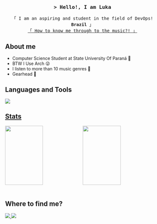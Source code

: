<!-- Intro  -->
<h3 align="center">
        <samp>&gt; Hello!, I am
                <b><a target="_blank">Luka</a></b>
        </samp>
</h3>

<p align="center"> 
  <samp>
    「 I am an aspiring and student in the field of DevOps! <b>Brazil</b> 」
    <br>
    <a href="https://soundcloud.com/paulista_do_evo_vii/sets/tipo-isso-tlgd">「 How to know me through to the music?! 」</a>
  </samp>
</p>


<!-- About me -->
<h2 align="left">About me</h2>

- Computer Science Student at State University Of Paraná :blue_book:
- BTW I Use Arch :stuck_out_tongue_winking_eye:
- I listen to more than 10 music genres :musical_note:
- Gearhead :car:

<!-- Languages and Tools -->
<h2 align="left">Languages and Tools</h2>
<a href="https://skillicons.dev">
<img src="https://skillicons.dev/icons?i=java,py,c,vscode,bash,linux,arch,docker,mongodb,postman,figma"/>


<!-- Stats -->
<h2>Stats</h2>

<a> 
    <a href="https://github.com/LukaZSH"><img src="https://denvercoder1-github-readme-stats.vercel.app/api?username=LukaZSH&show_icons=true&count_private=true&theme=react&border_color=7F3FBF&bg_color=0D1117&title_color=F85D7F&icon_color=F8D866" height="192px" width="49.5%"/></a>
  <a href="https://github.com/LukaZSH"><img src="https://denvercoder1-github-readme-stats.vercel.app/api/top-langs/?username=LukaZSH&langs_count=8&layout=compact&theme=react&border_color=7F3FBF&bg_color=0D1117&title_color=F85D7F&icon_color=F8D866" height="192px" width="49.5%"/></a>
  
  <br/>
</a>
<br/>

<!-- Medias -->
<h2>Where to find me?</h2>
<p align="left">
 <a href="https://linkedin.com/in/luka-alves" target="_blank">
  <img src="https://img.shields.io/badge/LinkedIn-0077B5?style=for-the-badge&logo=linkedin&logoColor=white"/>
 </a>
 <a href="https://instagram.com/luka.zsh" target="_blank">
  <img src="https://img.shields.io/badge/Instagram-fe4164?style=for-the-badge&logo=instagram&logoColor=white"/>
 </a> 
</p>
